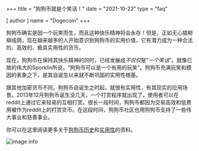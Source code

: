 +++
title = "狗狗币就是个笑话！"
date = "2021-10-22"
type = "faq"

[ author ]
  name = "Dogecoin"
+++

狗狗币确实是因一个玩笑而生，而且这种快乐精神将会永存！但是，正如无心插柳柳成荫，现在越来越多的人开始意识到狗狗币的实用价值，它有潜力成为一种合法的、高效的、极具实用性的货币。

现在，狗狗币在保持其快乐精神的同时，已经发展成*不仅仅*是“*一个笑话*”。就像已故的伟大的Sporklin所说，“狗狗币可以是一个有用的玩笑“。狗狗币充满玩笑和模因的表象之下，是其自诞生以来就不断巩固的实用性根基。

跟其他加密货币不同，狗狗币自诞生之时起，就很有实用性，有其现实的应用场景。2013年12月狗狗币诞生没几天，一个打赏程序就出现了，使用者可以在reddit上通过它来轻易的互相打赏。很长一段时间，狗狗币都因为交易高效和低费用被作为reddit上的打赏货币。在这段时间，狗狗币社区也用狗狗币支持了一些伟大事业和慈善事业。

你可以在这里阅读更多关于[狗狗币历史](/zh-cn/dogepedia/articles/history-of-dogecoin/)和[实用性](/zh-cn/dogepedia/faq/dogecoin-has-no-utility/)的资料。

![image info](/assets/images/dogepedia/9.png)
